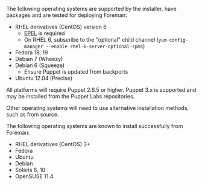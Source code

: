 The following operating systems are supported by the installer, have packages and are tested for deploying Foreman:

* RHEL derivatives (CentOS) version 6
  * [EPEL](http://fedoraproject.org/wiki/EPEL) is required
  * On RHEL 6, subscribe to the "optional" child channel (`yum-config-manager --enable rhel-6-server-optional-rpms`)
* Fedora 18, 19
* Debian 7 (Wheezy)
* Debian 6 (Squeeze)
  * Ensure Puppet is updated from backports
* Ubuntu 12.04 (Precise)

All platforms will require Puppet 2.6.5 or higher.  Puppet 3.x is supported and may be installed from the Puppet Labs repositories.

Other operating systems will need to use alternative installation methods, such as from source.

The following operating systems are known to install successfully from Foreman:

* RHEL derivatives (CentOS) 3+
* Fedora
* Ubuntu
* Debian
* Solaris 8, 10
* OpenSUSE 11.4
